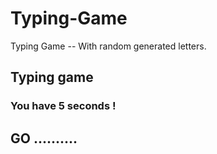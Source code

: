 # Typing-Game
 Typing  Game -- With random generated letters. 
 
 ##  Typing game 
 
 <h3> You have 5 seconds !
 
 ## GO ..........

